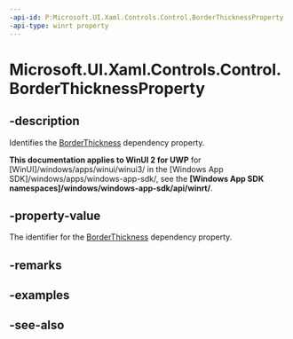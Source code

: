 ```yaml
---
-api-id: P:Microsoft.UI.Xaml.Controls.Control.BorderThicknessProperty
-api-type: winrt property
---
```


<!-- Property syntax
public Windows.UI.Xaml.DependencyProperty BorderThicknessProperty { get; }
-->

# Microsoft.UI.Xaml.Controls.Control.BorderThicknessProperty

## -description
Identifies the [BorderThickness](control_borderthickness.md) dependency property.

**This documentation applies to WinUI 2 for UWP** for [WinUI]/windows/apps/winui/winui3/ in the [Windows App SDK]/windows/apps/windows-app-sdk/, see the **[Windows App SDK namespaces]/windows/windows-app-sdk/api/winrt/**.

## -property-value
The identifier for the [BorderThickness](control_borderthickness.md) dependency property.

## -remarks

## -examples

## -see-also
